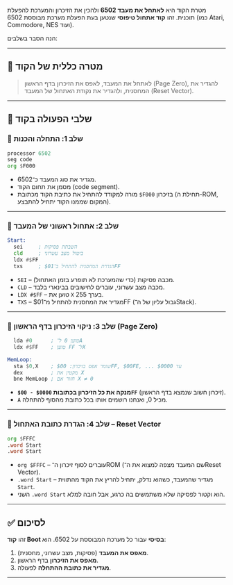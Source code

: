 מטרת הקוד היא **לאתחל את מעבד 6502** ולהכין את הזיכרון והמערכת להפעלת תוכנית. זהו **קוד אתחול טיפוסי** שנטען בעת הפעלת מערכת מבוססת 6502 (כמו Atari, Commodore, NES ועוד).

הנה הסבר בשלבים:

---

## 🎯 **מטרה כללית של הקוד**

> לאתחל את המעבד, לאפס את הזיכרון בדף הראשון (Page Zero), להגדיר את המחסנית, ולהגדיר את נקודת האתחול של המעבד (Reset Vector).

---

## 🧱 שלבי הפעולה בקוד

### 🔹 שלב 1: התחלה והכנות

```asm
processor 6502
seg code
org $F000
```

* מגדיר את סוג המעבד כ־6502.
* מסמן את תחום הקוד (code segment).
* מורה למקודד להתחיל את כתיבת הקוד מכתובת `$F000` בזיכרון (תחילת ה-ROM, המקום שממנו הקוד יתחיל להתבצע).

---

### 🔹 שלב 2: אתחול ראשוני של המעבד

```asm
Start:
  sei     ; השבתת פסיקות
  cld     ; ביטול מצב עשרוני
  ldx #$FF
  txs     ; הגדרת המחסנית להתחיל ב־$01FF
```

* `SEI` – מכבה פסיקות (כדי שהמערכת לא תופרע בזמן האתחול).
* `CLD` – מכבה מצב עשרוני, עוברים לחישובים בבינארי בלבד.
* `LDX #$FF` – טוען את `X` בערך 255.
* `TXS` – מגדיר את המחסנית להתחיל מ־\$01FF (גבול עליון של ה־Stack).

---

### 🔹 שלב 3: ניקוי הזיכרון בדף הראשון (Page Zero)

```asm
  lda #0      ; טוען 0 ל־A
  ldx #$FF    ; טוען FF ל־X

MemLoop:
  sta $0,X    ; שומר אפס בזיכרון: $00FF, $00FE, ... עד $0000
  dex         ; מקטין את X
  bne MemLoop ; חזור אם X ≠ 0
```

* **מנקה את כל הזיכרון בכתובות `$0000 - $00FF`** (זיכרון חשוב שנמצא בדף הראשון).
* `A` מכיל 0, ואנחנו רושמים אותו בכל כתובת מהסוף להתחלה.

---

### 🔹 שלב 4: הגדרת כתובת האתחול – Reset Vector

```asm
org $FFFC
.word Start
.word Start
```

* `org $FFFC` – עוברים לסוף זיכרון ה־ROM (שם המעבד מצפה למצוא את ה־Reset Vector).
* `.word Start` – מגדיר שהמעבד, כשהוא נדלק, יתחיל להריץ את הקוד מהתווית `Start`.
* השני `.word Start` הוא וקטור לפסיקה שלא משתמשים בה כרגע, אבל חובה למלא.

---

## ✅ לסיכום

זהו **קוד Boot בסיסי** עבור כל מערכת המבוססת על 6502.
הוא:

1. **מאפס את המעבד** (פסיקות, מצב עשרוני, מחסנית).
2. **מאפס את הזיכרון** בדף הראשון.
3. **מגדיר את כתובת ההתחלה** לפעולה.

---

